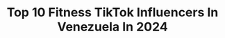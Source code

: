 ---
title: Top 10 Fitness TikTok Influencers In Venezuela In 2024
description: >-
  Find top fitness TikTok influencers in Venezuela in 2024. Most popular hashtags: #fitness #parati #foryou #fyp.
platform: TikTok
hits: 16
text_top: Analyze the most popular TikTok accounts on inBeat.
text_bottom: Our platform holds 16 TikTok influencers like this in Venezuela for you to contact.
profiles:
  - username: "soykeyfit"
    fullname: >-
      Soykeyfit
    bio: >-
      te invito a mi cuenta en instagram 100% fitness 💪🏻 @soykeyfit
    location: "Venezuela"
    followers: 102300
    engagement: 947
    commentsToLikes: 0.021835
    id: ckd16tu1lnw0f0j2334bkyclc
    verified: false
    hashtags: "#foryou, #viral, #coloniatovar, #desperta"
  - username: "voleibolbahia"
    fullname: >-
      Voleibol Bahía Club
    bio: >-
      TikTokeando con el Beach Volley! 🤣✌🏻🏐🌴
    location: "Venezuela"
    followers: 6363
    engagement: 844
    commentsToLikes: 0.088590
    id: ckd5ydtxw0fvq0j23vua9muw2
    verified: false
    hashtags: "#fitnesschallenge, #fit, #fitness, #abs"
  - username: "gabo_0ficial"
    fullname: >-
      Angello Hernández 
    bio: >-
      Venezolano 🇻🇪 ⚡️ Gabo ⚡️ IG : Angellohernandezn
    location: "Venezuela"
    followers: 314900
    engagement: 1551
    commentsToLikes: 0.027782
    id: ck9gmh9rdsg9y0j78blf66uhz
    verified: false
    hashtags: "#foryou, #boy, #parati, #viral"
  - username: "nutricionxcoach"
    fullname: >-
      nutricionxcoach
    bio: >-
      Nutricion con diversion. Asesoria nutricional personalizada ig. nutricionxcoach
    location: "Venezuela"
    followers: 111300
    engagement: 815
    commentsToLikes: 0.046768
    id: ck9f1tv48a15e0j78ns9ge3h2
    verified: false
    hashtags: "#mitos, #nutricion, #nutricionista, #salud"
  - username: "izamorafit"
    fullname: >-
      Izamar Mora
    bio: >-
      Nos vemos en Instagram 🤍💫
    location: "Venezuela"
    followers: 690000
    engagement: 731
    commentsToLikes: 0.050843
    id: cka0s3fj0jotm0i78ow77ksn2
    verified: false
    hashtags: "#izamorafit, #mexico, #miami, #fitness"
  - username: "larosita.tips"
    fullname: >-
      Rosanny Salazar
    bio: >-
      Mi IG personal 👆🏻 Amo comer y maquillarme💄🤪 Mi otro IG : @LaRosita.Tips✨
    location: "Venezuela"
    followers: 17900
    engagement: 850
    commentsToLikes: 0.014980
    id: ckbfbqm6m3ybm0j23c0cm0ogc
    verified: false
    hashtags: "#butterfly, #food, #antojo, #maquillaje"
  - username: "toussfit"
    fullname: >-
      MuñekA
    bio: >-
      Viviendo con hipotiroidismo y diabetes 👽 Si yo puedo 🏋🏻‍♀️ ustedes también 💪
    location: "Venezuela"
    followers: 1500000
    engagement: 437
    commentsToLikes: 0.012914
    id: ckcu8svt8cahl0j239tpbotvu
    verified: false
    hashtags: "#diabetes, #parati, #viviendoconhipotiroidismo, #buenavibra"
  - username: "carlagcg"
    fullname: >-
      carlagcg
    bio: >-
      Venezolana 🇻🇪 Instagram: @carlagcg 🤗
    location: "Venezuela"
    followers: 238800
    engagement: 1104
    commentsToLikes: 0.042817
    id: ckageqxomm6t90i783jfigb04
    verified: false
    hashtags: "#venezuela, #fyp, #parati, #bussit"
  - username: "soyjoseph_"
    fullname: >-
      😉thejoe😉
    bio: >-
      ✨Se sensato✨ Dancer/slow/lypsing Sígueme en Instagram Sígueme en twitter:joseph
    location: "Venezuela"
    followers: 8625
    engagement: 1686
    commentsToLikes: 0.075331
    id: ckbewu7g3gk3p0j23xei8apcb
    verified: false
    hashtags: "#foryou, #parati, #foryoupage, #tiktok"
  - username: "_marianaherrera"
    fullname: >-
      marianaherrera
    bio: >-
      👩🏼‍⚕️Nutrición y Dietética UCV 🙌🏻Aprende sobre nutrición
    location: "Venezuela"
    followers: 206300
    engagement: 881
    commentsToLikes: 0.009285
    id: ckbl4ke6q1zz00j23uq88hw3x
    verified: false
    hashtags: "#salud, #perderpeso, #recipes, #recetafacil"
---